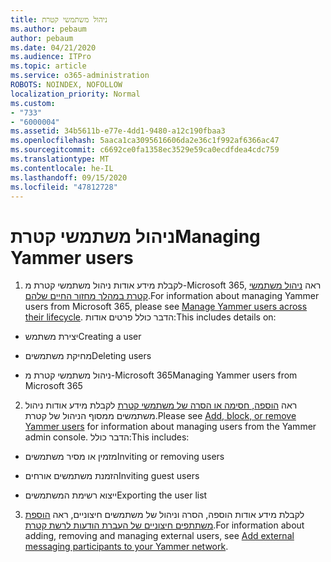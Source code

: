 ```yaml
---
title: ניהול משתמשי קטרת
ms.author: pebaum
author: pebaum
ms.date: 04/21/2020
ms.audience: ITPro
ms.topic: article
ms.service: o365-administration
ROBOTS: NOINDEX, NOFOLLOW
localization_priority: Normal
ms.custom:
- "733"
- "6000004"
ms.assetid: 34b5611b-e77e-4dd1-9480-a12c190fbaa3
ms.openlocfilehash: 5aaca1ca3095616606da2e36c1f992af6366ac47
ms.sourcegitcommit: c6692ce0fa1358ec3529e59ca0ecdfdea4cdc759
ms.translationtype: MT
ms.contentlocale: he-IL
ms.lasthandoff: 09/15/2020
ms.locfileid: "47812728"
---
```

# <a name="managing-yammer-users"></a><span data-ttu-id="7da14-102">ניהול משתמשי קטרת</span><span class="sxs-lookup"><span data-stu-id="7da14-102">Managing Yammer users</span></span>

1. <span data-ttu-id="7da14-103">לקבלת מידע אודות ניהול משתמשי קטרת מ-Microsoft 365, ראה [ניהול משתמשי קטרת במהלך מחזור החיים שלהם](https://docs.microsoft.com/yammer/manage-yammer-users/manage-users-across-their-lifecycle).</span><span class="sxs-lookup"><span data-stu-id="7da14-103">For information about managing Yammer users from Microsoft 365, please see [Manage Yammer users across their lifecycle](https://docs.microsoft.com/yammer/manage-yammer-users/manage-users-across-their-lifecycle).</span></span> <span data-ttu-id="7da14-104">הדבר כולל פרטים אודות:</span><span class="sxs-lookup"><span data-stu-id="7da14-104">This includes details on:</span></span>

  - <span data-ttu-id="7da14-105">יצירת משתמש</span><span class="sxs-lookup"><span data-stu-id="7da14-105">Creating a user</span></span>

  - <span data-ttu-id="7da14-106">מחיקת משתמשים</span><span class="sxs-lookup"><span data-stu-id="7da14-106">Deleting users</span></span>

  - <span data-ttu-id="7da14-107">ניהול משתמשי קטרת מ-Microsoft 365</span><span class="sxs-lookup"><span data-stu-id="7da14-107">Managing Yammer users from Microsoft 365</span></span>

2. <span data-ttu-id="7da14-108">ראה [הוספה, חסימה או הסרה של משתמשי קטרת](https://alchemyportal.azurewebsites.net/Rule/ManageYammer%20users%20across%20their%20lifecycle%20from%20Office%20365) לקבלת מידע אודות ניהול משתמשים ממסוף הניהול של קטרת.</span><span class="sxs-lookup"><span data-stu-id="7da14-108">Please see [Add, block, or remove Yammer users](https://alchemyportal.azurewebsites.net/Rule/ManageYammer%20users%20across%20their%20lifecycle%20from%20Office%20365) for information about managing users from the Yammer admin console.</span></span> <span data-ttu-id="7da14-109">הדבר כולל:</span><span class="sxs-lookup"><span data-stu-id="7da14-109">This includes:</span></span>

  - <span data-ttu-id="7da14-110">מזמין או מסיר משתמשים</span><span class="sxs-lookup"><span data-stu-id="7da14-110">Inviting or removing users</span></span>

  - <span data-ttu-id="7da14-111">הזמנת משתמשים אורחים</span><span class="sxs-lookup"><span data-stu-id="7da14-111">Inviting guest users</span></span>

  - <span data-ttu-id="7da14-112">ייצוא רשימת המשתמשים</span><span class="sxs-lookup"><span data-stu-id="7da14-112">Exporting the user list</span></span>

3. <span data-ttu-id="7da14-113">לקבלת מידע אודות הוספה, הסרה וניהול של משתמשים חיצוניים, ראה [הוספת משתתפים חיצוניים של העברת הודעות לרשת קטרת](https://docs.microsoft.com/yammer/work-with-external-users/add-external-participants).</span><span class="sxs-lookup"><span data-stu-id="7da14-113">For information about adding, removing and managing external users, see [Add external messaging participants to your Yammer network](https://docs.microsoft.com/yammer/work-with-external-users/add-external-participants).</span></span>
